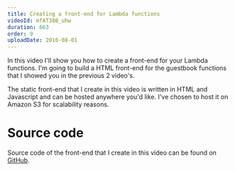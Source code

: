```yaml
---
title: Creating a front-end for Lambda functions
videoId: mfAT38B_uhw
duration: 663
order: 9
uploadDate: 2016-08-01
---
```


In this video I'll show you how to create a front-end for your Lambda functions. I'm going to build a HTML front-end for the guestbook functions that I showed you in the previous 2 video's.

The static front-end that I create in this video is written in HTML and Javascript and can be hosted anywhere you'd like. I've chosen to host it on Amazon S3 for scalability reasons.

# Source code
Source code of the front-end that I create in this video can be found on <a href="https://github.com/SavjeeTutorials/getting-started-with-lambda/tree/master/09-creating-a-front-end" target="_blank">GitHub</a>.


